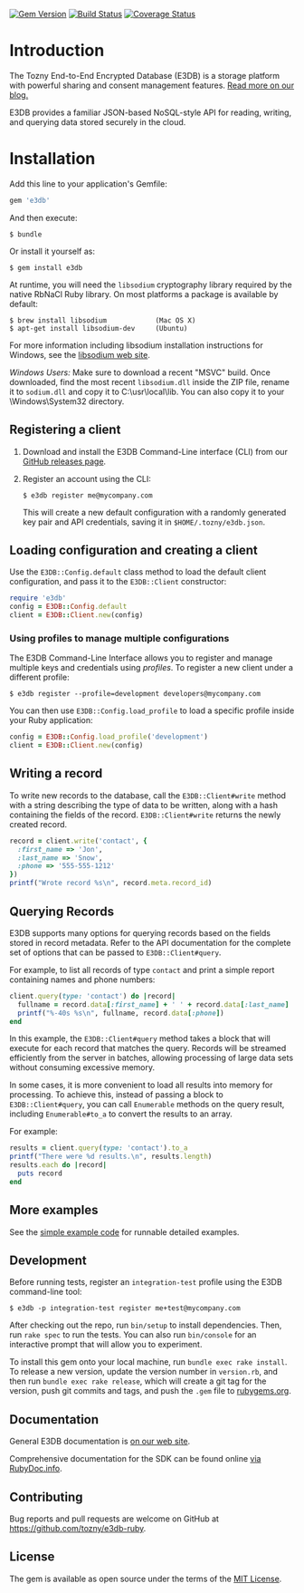[![Gem Version][gem-image]][gem-url] [![Build Status][travis-image]][travis-url] [![Coverage Status][coveralls-image]][coveralls-url]

# Introduction

The Tozny End-to-End Encrypted Database (E3DB) is a storage platform
with powerful sharing and consent management features.
[Read more on our blog.](https://tozny.com/blog/announcing-project-e3db-the-end-to-end-encrypted-database/)

E3DB provides a familiar JSON-based NoSQL-style API for reading, writing,
and querying data stored securely in the cloud.

# Installation

Add this line to your application's Gemfile:

```ruby
gem 'e3db'
```

And then execute:

    $ bundle

Or install it yourself as:

    $ gem install e3db

At runtime, you will need the `libsodium` cryptography library
required by the native RbNaCl Ruby library. On most platforms
a package is available by default:

```shell
$ brew install libsodium            (Mac OS X)
$ apt-get install libsodium-dev     (Ubuntu)
```

For more information including libsodium installation instructions
for Windows, see the [libsodium web site](https://download.libsodium.org/doc/installation/).

_Windows Users:_ Make sure to download a recent "MSVC" build. Once
downloaded, find the most recent `libsodium.dll` inside the ZIP file,
rename it to `sodium.dll` and copy it to C:\usr\local\lib. You can
also copy it to your \Windows\System32 directory.

## Registering a client

1. Download and install the E3DB Command-Line interface (CLI) from our
   [GitHub releases page](https://github.com/tozny/e3db-go/releases).

2. Register an account using the CLI:

   ```shell
   $ e3db register me@mycompany.com
   ```

   This will create a new default configuration with a randomly
   generated key pair and API credentials, saving it in `$HOME/.tozny/e3db.json`.

## Loading configuration and creating a client

Use the `E3DB::Config.default` class method to load the default
client configuration, and pass it to the `E3DB::Client` constructor:

```ruby
require 'e3db'
config = E3DB::Config.default
client = E3DB::Client.new(config)
```

### Using profiles to manage multiple configurations

The E3DB Command-Line Interface allows you to register and manage
multiple keys and credentials using _profiles_. To register a new
client under a different profile:

```shell
$ e3db register --profile=development developers@mycompany.com
```

You can then use `E3DB::Config.load_profile` to load a specific profile
inside your Ruby application:

```ruby
config = E3DB::Config.load_profile('development')
client = E3DB::Client.new(config)
```

## Writing a record

To write new records to the database, call the `E3DB::Client#write`
method with a string describing the type of data to be written,
along with a hash containing the fields of the record.  `E3DB::Client#write`
returns the newly created record.

```ruby
record = client.write('contact', {
  :first_name => 'Jon',
  :last_name => 'Snow',
  :phone => '555-555-1212'
})
printf("Wrote record %s\n", record.meta.record_id)
```

## Querying Records

E3DB supports many options for querying records based on the fields
stored in record metadata. Refer to the API documentation for the
complete set of options that can be passed to `E3DB::Client#query`.

For example, to list all records of type `contact` and print a
simple report containing names and phone numbers:

```ruby
client.query(type: 'contact') do |record|
  fullname = record.data[:first_name] + ' ' + record.data[:last_name]
  printf("%-40s %s\n", fullname, record.data[:phone])
end
```

In this example, the `E3DB::Client#query` method takes a block that will
execute for each record that matches the query. Records will be streamed
efficiently from the server in batches, allowing processing of large data
sets without consuming excessive memory.

In some cases, it is more convenient to load all results into memory
for processing. To achieve this, instead of passing a block to
`E3DB::Client#query`, you can call `Enumerable` methods on the query result,
including `Enumerable#to_a` to convert the results to an array.

For example:

```ruby
results = client.query(type: 'contact').to_a
printf("There were %d results.\n", results.length)
results.each do |record|
  puts record
end
```

## More examples
See the [simple example code](examples/simple.rb) for runnable detailed examples.

## Development

Before running tests, register an `integration-test` profile using
the E3DB command-line tool:

```shell
$ e3db -p integration-test register me+test@mycompany.com
```

After checking out the repo, run `bin/setup` to install dependencies. Then,
run `rake spec` to run the tests. You can also run `bin/console` for an
interactive prompt that will allow you to experiment.

To install this gem onto your local machine, run `bundle exec rake install`.
To release a new version, update the version number in `version.rb`, and
then run `bundle exec rake release`, which will create a git tag for the
version, push git commits and tags, and push the `.gem` file to
[rubygems.org](https://rubygems.org).

## Documentation

General E3DB documentation is [on our web site](https://tozny.com/documentation/e3db/).

Comprehensive documentation for the SDK can be found online [via RubyDoc.info](http://www.rubydoc.info/gems/e3db/2.0.0.rc1).

## Contributing

Bug reports and pull requests are welcome on GitHub at https://github.com/tozny/e3db-ruby.

## License

The gem is available as open source under the terms of the [MIT License](http://opensource.org/licenses/MIT).

[gem-image]: https://badge.fury.io/rb/e3db.svg
[gem-url]: https://rubygems.org/gems/e3db
[travis-image]: https://travis-ci.org/tozny/e3db-ruby.svg?branch=master
[travis-url]: https://travis-ci.org/tozny/e3db-ruby
[coveralls-image]: https://coveralls.io/repos/github/tozny/e3db-ruby/badge.svg?branch=master
[coveralls-url]: https://coveralls.io/github/tozny/e3db-ruby
